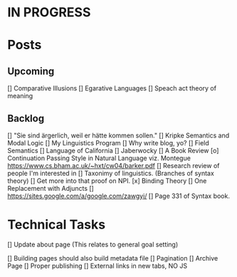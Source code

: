 IN PROGRESS
===========


Posts
===================

## Upcoming
[] Comparative Illusions
[] Egarative Languages
[] Speach act theory of meaning

## Backlog
[] "Sie sind ärgerlich, weil er hätte kommen sollen."
[] Kripke Semantics and Modal Logic
[] My Linguistics Program
[] Why write blog, yo?
[] Field Semantics
[] Language of California
[] Jaberwocky
[] A Book Review
[o] Continuation Passing Style in Natural Language viz. Montegue
   https://www.cs.bham.ac.uk/~hxt/cw04/barker.pdf
[] Research review of people I'm interested in
[] Taxonimy of linguistics. (Branches of syntax theory)
[] Get more into that proof on NPI.
[x] Binding Theory
[] One Replacement with Adjuncts
[] https://sites.google.com/a/google.com/zawgyi/
[] Page 331 of Syntax book.

Technical Tasks
===============

[] Update about page
   (This relates to general goal setting)

[] Building pages should also build metadata file
  [] Pagination
  [] Archive Page
[] Proper publishing
[] External links in new tabs, NO JS
